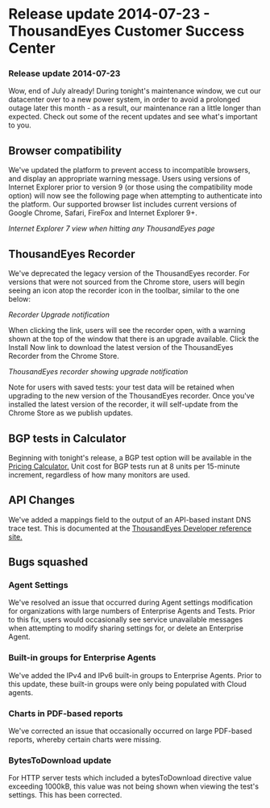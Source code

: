 # Release update 2014-07-23 - ThousandEyes Customer Success Center

### Release update 2014-07-23

Wow, end of July already! During tonight's maintenance window, we cut our datacenter over to a new power system, in order to avoid a prolonged outage later this month - as a result, our maintenance ran a little longer than expected.  Check out some of the recent updates and see what's important to you.  

## Browser compatibility

We've updated the platform to prevent access to incompatible browsers, and display an appropriate warning message. Users using versions of Internet Explorer prior to version 9 \(or those using the compatibility mode option\) will now see the following page when attempting to authenticate into the platform. Our supported browser list includes current versions of Google Chrome, Safari, FireFox and Internet Explorer 9+.

  
_Internet Explorer 7 view when hitting any ThousandEyes page_

## ThousandEyes Recorder 

We've deprecated the legacy version of the ThousandEyes recorder.  For versions that were not sourced from the Chrome store, users will begin seeing an icon atop the recorder icon in the toolbar, similar to the one below:

  
_Recorder Upgrade notification_

When clicking the link, users will see the recorder open, with a warning shown at the top of the window that there is an upgrade available.  Click the Install Now link to download the latest version of the ThousandEyes Recorder from the Chrome Store.  

  
_ThousandEyes recorder showing upgrade notification_

Note for users with saved tests: your test data will be retained when upgrading to the new version of the ThousandEyes recorder.  Once you've installed the latest version of the recorder, it will self-update from the Chrome Store as we publish updates.

## BGP tests in Calculator

Beginning with tonight's release, a BGP test option will be available in the [Pricing Calculator.](https://app.thousandeyes.com/calculator)  Unit cost for BGP tests run at 8 units per 15-minute increment, regardless of how many monitors are used.

## API Changes

We've added a mappings field to the output of an API-based instant DNS trace test.  This is documented at the [ThousandEyes Developer reference site.](http://developer.thousandeyes.com/#/changesummary)

## Bugs squashed

### Agent Settings

We've resolved an issue that occurred during Agent settings modification for organizations with large numbers of Enterprise Agents and Tests. Prior to this fix, users would occasionally see service unavailable messages when attempting to modify sharing settings for, or delete an Enterprise Agent.

### Built-in groups for Enterprise Agents

We've added the IPv4 and IPv6 built-in groups to Enterprise Agents.  Prior to this update, these built-in groups were only being populated with Cloud agents.

### Charts in PDF-based reports

We've corrected an issue that occasionally occurred on large PDF-based reports, whereby certain charts were missing.

### BytesToDownload update

For HTTP server tests which included a bytesToDownload directive value exceeding 1000kB, this value was not being shown when viewing the test's settings. This has been corrected.

